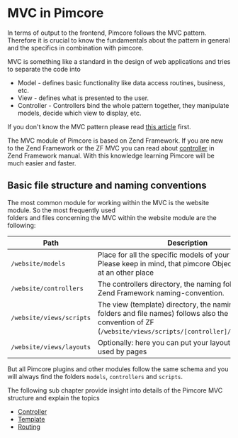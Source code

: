 # MVC in Pimcore

In terms of output to the frontend, Pimcore follows the MVC pattern. 
Therefore it is crucial to know the fundamentals about the pattern in general and 
  the specifics in combination with pimcore. 
 
 MVC is something like a standard in the design of web applications and tries
 to separate the code into 
 * Model - defines basic functionality like data access routines, business, etc. 
 * View - defines what is presented to the user.
 * Controller - Controllers bind the whole pattern together, they manipulate models, decide which view to display, etc. 

If you don't know the MVC pattern please read [this article](http://en.wikipedia.org/wiki/Model%E2%80%93view%E2%80%93controller) first.


The MVC module of Pimcore is based on Zend Framework. If you are new to the Zend Framework or the ZF MVC you can read about 
[controller](http://framework.zend.com/manual/1.12/en/zend.controller.html) in Zend Framework manual. With this 
knowledge learning Pimcore will be much easier and faster.


## Basic file structure and naming conventions

The most common module for working within the MVC is the website module. So the most frequently used  
folders and files concerning the MVC within the website module are the following:
 
| Path   |  Description |  Example
|--------|--------------|---------------------
| ```/website/models``` | Place for all the specific models of your application. Please keep in mind, that pimcore Objects are located at an other place | 
| ```/website/controllers``` | The controllers directory, the naming follows the Zend Framework naming-convention. | ```ContentController.php```
| ```/website/views/scripts``` | The view (template) directory, the naming (sub folders and file names) follows also the naming-convention of ZF (```/website/views/scripts/[controller]/[action].php```) | ```/website/views/scripts/content/view-single.php``` (if the controller above contains an action called ```viewSingleAction```) 
| ```/website/views/layouts``` | Optionally: here you can put your layouts which are used by pages | ```layout.php``` (this is the default when enabled)

But all Pimcore plugins and other modules follow the same schema and you will always find the folders ```models```, ```controllers``` and ```scripts```. 
 

The following sub chapter provide insight into details of the Pimcore MVC structure and explain the topics
 * [Controller](./00_Controller.md) 
 * [Template](./02_Template/_index.md)
 * [Routing](./04_Routing.md) 
